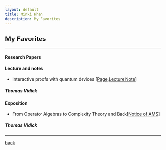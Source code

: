 ```yaml
---
layout: default
title: Minki Hhan
description: My Favorites
---
```


## My Favorites

* * *

#### Research Papers

#### Lecture and notes
- Interactive proofs with quantum devices [[Page](http://users.cms.caltech.edu/~vidick/teaching/fsmp/),[Lecture Note](http://users.cms.caltech.edu/~vidick/teaching/fsmp/fsmp.pdf)]
##### Thomas Vidick

#### Exposition
- From Operator Algebras to Complexity Theory and Back[[Notice of AMS](https://www.ams.org/journals/notices/201910/rnoti-p1618.pdf)]
##### Thomas Vidick

* * *

[back](./)
